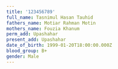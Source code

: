 ```yaml
---
title: '123456789'
full_name: Tasnimul Hasan Tauhid
fathers_name: Motiar Rahman Motin
mothers_name: Fouzia Khanum
perm_add: Upashahar
present_add: Upashahar
date_of_birth: 1999-01-20T18:00:00.000Z
blood_group: B+
gender: Male
---
```


